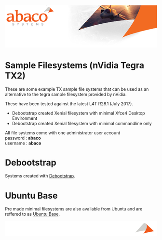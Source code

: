 ![Abaco stripe](abaco/Abaco_background-1000x275.png)

# Sample Filesystems (nVidia Tegra TX2)

These are some example TX sample file systems that can be used as an alternative to the tegra sample filesystem provided by nVidia.

These have been tested against the latest L4T R28.1 (July 2017).

* Debootstrap created Xenial filesystem with minimal Xfce4 Desktop Environment
* Debootstrap created Xenial filesystem with minimal commandline only

All file systems come with one administrator user account  
password : **abaco**  
username : **abaco**

# Debootstrap
Systems created with [Debootstrap](https://wiki.debian.org/Debootstrap).

# Ubuntu Base
Pre made minimal filesystems are also available from Ubuntu and are reffered to as [Ubuntu Base](https://wiki.ubuntu.com/Base).

![Abaco stripe](abaco/Abaco%20Footer1000x100.png)
